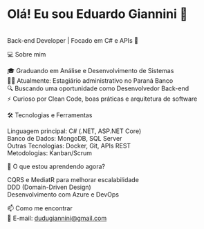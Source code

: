 <h1>Olá! Eu sou <strong> Eduardo Giannini </strong> 👋</h1> <br> 
Back-end Developer | Focado em C# e APIs 🚀
<p align="left"> <a href="https://github.com/dugiannini"> </a> </p>

💻 Sobre mim

🎓 Graduando em Análise e Desenvolvimento de Sistemas <br> 
🧑‍💼 Atualmente: Estagiário administrativo no Paraná Banco <br>
🔍 Buscando uma oportunidade como Desenvolvedor Back-end <br> 
⚡ Curioso por Clean Code, boas práticas e arquitetura de software

🛠️ Tecnologias e Ferramentas

Linguagem principal: C# (.NET, ASP.NET Core) <br> 
Banco de Dados: MongoDB, SQL Server <br> 
Outras Tecnologias: Docker, Git, APIs REST <br> 
Metodologias: Kanban/Scrum

🌱 O que estou aprendendo agora?

CQRS e MediatR para melhorar escalabilidade <br> 
DDD (Domain-Driven Design) <br> 
Desenvolvimento com Azure e DevOps <br> 

📫 Como me encontrar <br> 
📧 E-mail: dudugiannini@gmail.com
